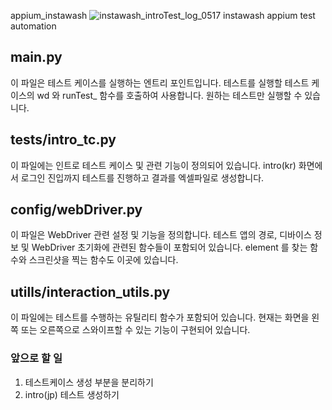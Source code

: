 appium_instawash
![instawash_introTest_log_0517](https://github.com/qasingo/appium_instawash/assets/160413136/1c17b545-f38c-4b01-af40-f1a5423f6973)
instawash appium test automation

## main.py
이 파일은 테스트 케이스를 실행하는 엔트리 포인트입니다. 테스트를 실행할 테스트 케이스의 wd 와 runTest_ 함수를 호출하여 사용합니다.
원하는 테스트만 실행할 수 있습니다.

## tests/intro_tc.py
이 파일에는 인트로 테스트 케이스 및 관련 기능이 정의되어 있습니다. intro(kr) 화면에서 로그인 진입까지 테스트를 진행하고 결과를 엑셀파일로 생성합니다.

## config/webDriver.py
이 파일은 WebDriver 관련 설정 및 기능을 정의합니다. 테스트 앱의 경로, 디바이스 정보 및 WebDriver 초기화에 관련된 함수들이 포함되어 있습니다. element 를 찾는 함수와 스크린샷을 찍는 함수도 이곳에 있습니다.

## utills/interaction_utils.py
이 파일에는 테스트를 수행하는 유틸리티 함수가 포함되어 있습니다. 현재는 화면을 왼쪽 또는 오른쪽으로 스와이프할 수 있는 기능이 구현되어 있습니다.

### 앞으로 할 일
1. 테스트케이스 생성 부분을 분리하기
2. intro(jp) 테스트 생성하기
